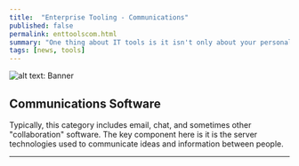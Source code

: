 ```yaml
---
title:  "Enterprise Tooling - Communications"
published: false
permalink: enttoolscom.html
summary: "One thing about IT tools is it isn't only about your personal tools. IT is first, and foremost, about enabling others to do their jobs safely, efficiently, and effectively. To do that, requires a host of Enterprise Tools to ensure security, data integrity, and a functional environment for the business applications to function in.This is another tooling post that reviews some of the Enterprise solutions I have used/implemented and why I liked them."
tags: [news, tools]
---
```


![alt text:  Banner][Banner]

## Communications Software ##

Typically, this category includes email, chat, and sometimes other "collaboration" software. The key component here is it is the server technologies used to communicate ideas and information between people.

---

[Banner]: images/Banners/ "Banner"